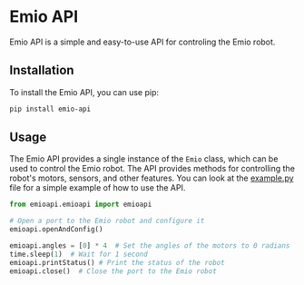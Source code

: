 # Emio API

Emio API is a simple and easy-to-use API for controling the Emio robot.

## Installation
To install the Emio API, you can use pip:

```bash
pip install emio-api
```

## Usage
The Emio API provides a single instance of the `Emio` class, which can be used to control the Emio robot. The API provides methods for controlling the robot's motors, sensors, and other features.
You can look at the [example.py](example.py) file for a simple example of how to use the API.

```python
from emioapi.emioapi import emioapi

# Open a port to the Emio robot and configure it
emioapi.openAndConfig()

emioapi.angles = [0] * 4  # Set the angles of the motors to 0 radians
time.sleep(1)  # Wait for 1 second
emioapi.printStatus() # Print the status of the robot
emioapi.close()  # Close the port to the Emio robot
```

